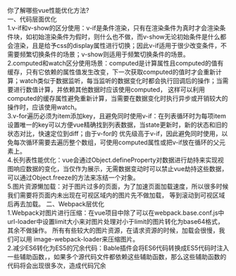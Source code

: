 你了解哪些vue性能优化方法?  
一、代码层面优化  
  1.v-if和v-show的区分使用：v-if是条件渲染，只有在渲染条件为真时才会渲染条件块，如初始渲染条件为假时，则什么也不做，而v-show无论初始条件是什么都会渲染，且是给予css的display属性进行切换；因此v-if适用于很少改变条件，不需要频繁切换条件的场景；v-show则适用于频繁切换条件的场景。  
  2.computed和watch区分使用场景：computed是计算属性且computed的值有缓存，只有它依赖的属性值发生改变，下一次获取computed的值时才会重新计算；watch类似于数据监听，每当监听的数据变化时都会执行回调后的操作；当需要进行数值计算，并依赖其他数据时应该使用computed，
  这样可以利用computed的缓存属性避免重新计算，当需要在数据变化时执行异步或开销较大的操作时，应该使用watch。  
  3.v-for遍历必须为item添加key，且避免同时使用v-if：在列表循环时为每项item设置唯一的key可以方便vue精确找到列表数据，当state更新时，新的状态和旧的状态对比，快速定位到diff；由于v-for的
  优先级高于v-if，因此避免同时使用，以免每次循环需要去遍历整个数组，可使用computed属性或把v-if放在循环的父元素上。  
  4.长列表性能优化：vue会通过Object.defineProperty对数据进行劫持来实现视图响应数据的变化，当仅作为展示，无需数据变动时可以禁止vue劫持这些数据，可以通过Object.freeze的方法来冻结一个对象。  
  5.图片资源懒加载：对于图片过多的页面，为了加速页面加载速度，所以很多时候我们需要将页面内未出现在可视区域内的图片先不做加载， 等到滚动到可视区域后再去加载。 
二、Webpack层优化     
  1.Webpack对图片进行压缩：在vue项目中除了可以在webpack.base.conf.js中url-loader中设置limit大小来对图片处理对小于limit的图片转化为base64格式，其余不做操作。
  所有有些较大的图片资源，在请求资源的时候，加载会很慢，我们可以用 image-webpack-loader来压缩图片。  
  2.减少ES6转化为ES5的冗余代码：Bable插件会将ES6代码转换成ES5代码时注入一些辅助函数，，如果多个源代码文件都依赖这些辅助函数，那么这些辅助函数的代码将会出现很多次，造成代码冗余
  
